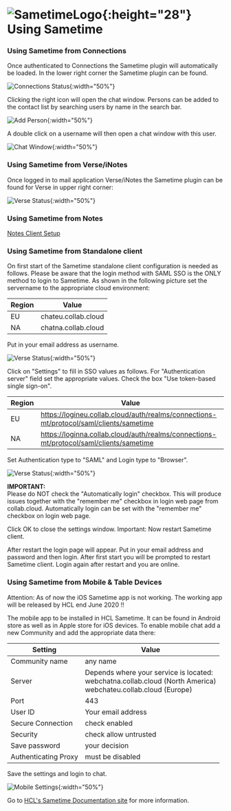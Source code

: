 # ![SametimeLogo](/assets/images/HCL_Sametime_Master.png){:height="28"} Using Sametime

### Using Sametime from Connections

Once authenticated to Connections the Sametime plugin will automatically be loaded. In the lower right corner the Sametime plugin can be found.

![Connections Status](/assets/images/screen-shots/sametime/connections-status.png){:width="50%"}

Clicking the right icon will open the chat window. Persons can be added to the contact list by searching users by name in the search bar.

![Add Person](/assets/images/screen-shots/sametime/chat-window-addperson.png){:width="50%"}

A double click on a username will then open a chat window with this user.

![Chat Window](/assets/images/screen-shots/sametime/chat-window.png){:width="50%"}

### Using Sametime from Verse/iNotes

Once logged in to mail application Verse/iNotes the Sametime plugin can be found for Verse in upper right corner:

![Verse Status](/assets/images/screen-shots/sametime/verse-status.png){:width="50%"}

### Using Sametime from Notes

[Notes Client Setup](https://docs.collab.cloud/admin/admin-sametime/)

### Using Sametime from Standalone client

On first start of the Sametime standalone client configuration is needed as follows. Please be aware that the login method with SAML SSO is the ONLY method to login to Sametime.
As shown in the following picture set the servername to the appropriate cloud environment:

|Region|Value|
|---------|--------|
|EU|chateu.collab.cloud|
|NA|chatna.collab.cloud|

Put in your email address as username.

![Verse Status](/assets/images/screen-shots/sametime/sametime-rich-step1.png){:width="50%"}

Click on "Settings" to fill in SSO values as follows. For "Authentication server" field set the appropriate values.
Check the box "Use token-based single sign-on".

|Region|Value|
|---------|--------|
EU|https://logineu.collab.cloud/auth/realms/connections-mt/protocol/saml/clients/sametime|
|NA|https://loginna.collab.cloud/auth/realms/connections-mt/protocol/saml/clients/sametime|

Set Authentication type to "SAML" and Login type to "Browser".

![Verse Status](/assets/images/screen-shots/sametime/sametime-rich-step2.png){:width="50%"}

**IMPORTANT:**<br />
Please do NOT check the "Automatically login" checkbox. This will produce issues together with the "remember me" checkbox in login web page from collab.cloud.
Automatically login can be set with the "remember me" checkbox on login web page.

Click OK to close the settings window.
Important: Now restart Sametime client.

After restart the login page will appear. Put in your email address and password and then login. After first start you will be prompted to restart Sametime client. Login again after restart and you are online.

### Using Sametime from Mobile & Table Devices

Attention: As of now the iOS Sametime app is not working. The working app will be released by HCL end June 2020 !!

The mobile app to be installed in HCL Sametime. It can be found in Android store as well as in Apple store for iOS devices.
To enable mobile chat add a new Community and add the appropriate data there:

|Setting|Value|
|-------|-------|
|Community name|any name|
|Server|Depends where your service is located:<br/>webchatna.collab.cloud (North America)<br/>webchateu.collab.cloud (Europe)|
|Port|443|
|User ID|Your email address|
|Secure Connection|check enabled|
|Security|check allow untrusted|
|Save password|your decision|
|Authenticating Proxy|must be disabled|

Save the settings and login to chat.

![Mobile Settings](/assets/images/screen-shots/sametime/mobile-settings.png){:width="50%"}

Go to [HCL's Sametime Documentation site](https://help.hcltechsw.com/sametime/sametime_welcome.html) for more information.
